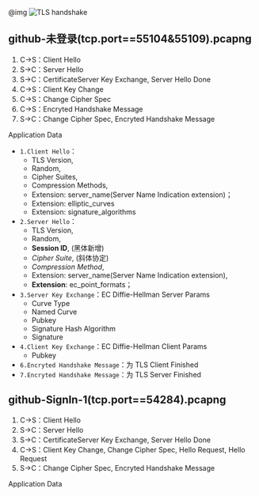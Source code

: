 
@img ![TLS handshake](http://image.beekka.com/blog/201402/bg2014020502.png)

## github-未登录(tcp.port==55104&55109).pcapng

1. C->S：Client Hello  
2. S->C：Server Hello  
3. S->C：CertificateServer Key Exchange, Server Hello Done  
4. C->S：Client Key Change  
5. C->S：Change Cipher Spec  
6. C->S：Encryted Handshake Message  
7. S->C：Change Cipher Spec, Encryted Handshake Message  

Application Data  

- `1.Client Hello`：
	- TLS Version,  
	- Random,  
	- Cipher Suites,  
	- Compression Methods,  
	- Extension: server_name(Server Name Indication extension)；  
	- Extension: elliptic_curves  
	- Extension: signature_algorithms  
- `2.Server Hello`：
	- TLS Version,  
	- Random,  
	- **Session ID**,  (黑体新增)  
	- _Cipher Suite_,  (斜体协定)  
	- _Compression Method_,  
	- Extension: server_name(Server Name Indication extension),   
	- **Extension**: ec_point_formats；  
- `3.Server Key Exchange`：EC Diffie-Hellman Server Params
	- Curve Type  
	- Named Curve  
	- Pubkey  
	- Signature Hash Algorithm  
	- Signature  
- `4.Client Key Exchange`：EC Diffie-Hellman Client Params  
	- Pubkey  
- `6.Encryted Handshake Message`：为 TLS Client Finished  
- `7.Encryted Handshake Message`：为 TLS Server Finished  

## github-SignIn-1(tcp.port==54284).pcapng

1. C->S：Client Hello  
2. S->C：Server Hello  
3. S->C：CertificateServer Key Exchange, Server Hello Done  
4. C->S：Client Key Change, Change Cipher Spec, Hello Request, Hello Request  
5. S->C：Change Cipher Spec, Encryted Handshake Message  

Application Data  
